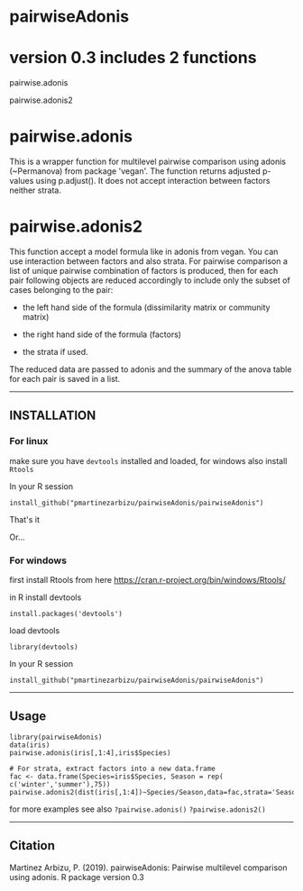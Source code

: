# pairwiseAdonis
# version 0.3 includes 2 functions
pairwise.adonis

pairwise.adonis2

# pairwise.adonis
This is a wrapper function for multilevel pairwise comparison using adonis (~Permanova) from package 'vegan'.
			The function returns adjusted p-values using p.adjust(). It does not accept interaction between factors neither strata.

# pairwise.adonis2
This function accept a model formula like in adonis from vegan. You can use interaction between factors and also strata. For pairwise comparison a list of unique pairwise combination of factors is produced, then for each pair following objects are reduced accordingly to include only the subset of cases belonging to the pair:

- the left hand side of the formula (dissimilarity matrix or community matrix)

- the right hand side of the formula (factors)

- the strata if used.

The reduced data are passed to adonis and the summary of the anova table for each pair is saved in a list.


_________________________________________________________________________________________________

## INSTALLATION
### For linux

make sure you have ```devtools``` installed and loaded, for windows also install ```Rtools```

In your R session

```install_github("pmartinezarbizu/pairwiseAdonis/pairwiseAdonis")```

That's it

Or...

### For windows
first install Rtools from here https://cran.r-project.org/bin/windows/Rtools/

in R install devtools

```install.packages('devtools')```

load devtools

```library(devtools)```

In your R session

```install_github("pmartinezarbizu/pairwiseAdonis/pairwiseAdonis")```

____________________________________
## Usage
```
library(pairwiseAdonis)
data(iris)
pairwise.adonis(iris[,1:4],iris$Species)

# For strata, extract factors into a new data.frame
fac <- data.frame(Species=iris$Species, Season = rep( c('winter','summer'),75))
pairwise.adonis2(dist(iris[,1:4])~Species/Season,data=fac,strata='Season')
```

for more examples see also
```?pairwise.adonis()```
```?pairwise.adonis2()```
_____________________________________________
## Citation

Martinez Arbizu, P. (2019). pairwiseAdonis: Pairwise multilevel comparison using adonis. R package version 0.3
